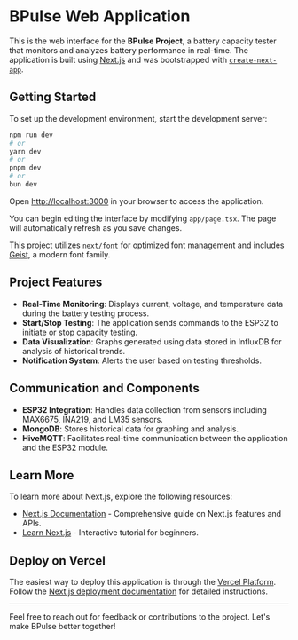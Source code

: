 # BPulse Web Application

This is the web interface for the **BPulse Project**, a battery capacity tester that monitors and analyzes battery performance in real-time. The application is built using [Next.js](https://nextjs.org) and was bootstrapped with [`create-next-app`](https://nextjs.org/docs/app/api-reference/cli/create-next-app).

## Getting Started

To set up the development environment, start the development server:

```bash
npm run dev
# or
yarn dev
# or
pnpm dev
# or
bun dev
```

Open [http://localhost:3000](http://localhost:3000) in your browser to access the application.

You can begin editing the interface by modifying `app/page.tsx`. The page will automatically refresh as you save changes.

This project utilizes [`next/font`](https://nextjs.org/docs/app/building-your-application/optimizing/fonts) for optimized font management and includes [Geist](https://vercel.com/font), a modern font family.

## Project Features

- **Real-Time Monitoring**: Displays current, voltage, and temperature data during the battery testing process.
- **Start/Stop Testing**: The application sends commands to the ESP32 to initiate or stop capacity testing.
- **Data Visualization**: Graphs generated using data stored in InfluxDB for analysis of historical trends.
- **Notification System**: Alerts the user based on testing thresholds.

## Communication and Components

- **ESP32 Integration**: Handles data collection from sensors including MAX6675, INA219, and LM35 sensors.
- **MongoDB**: Stores historical data for graphing and analysis.
- **HiveMQTT**: Facilitates real-time communication between the application and the ESP32 module.

## Learn More

To learn more about Next.js, explore the following resources:

- [Next.js Documentation](https://nextjs.org/docs) - Comprehensive guide on Next.js features and APIs.
- [Learn Next.js](https://nextjs.org/learn) - Interactive tutorial for beginners.

## Deploy on Vercel

The easiest way to deploy this application is through the [Vercel Platform](https://vercel.com/new?utm_medium=default-template&filter=next.js&utm_source=create-next-app&utm_campaign=create-next-app-readme). Follow the [Next.js deployment documentation](https://nextjs.org/docs/app/building-your-application/deploying) for detailed instructions.

---

Feel free to reach out for feedback or contributions to the project. Let's make BPulse better together!
